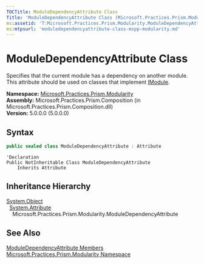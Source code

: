 ```yaml
---
TOCTitle: ModuleDependencyAttribute Class
Title: 'ModuleDependencyAttribute Class (Microsoft.Practices.Prism.Modularity)'
ms:assetid: 'T:Microsoft.Practices.Prism.Modularity.ModuleDependencyAttribute'
ms:mtpsurl: 'moduledependencyattribute-class-mspp-modularity.md'
---
```



# ModuleDependencyAttribute Class

Specifies that the current module has a dependency on another module. This attribute should be used on classes that implement [IModule](/patterns-practices/reference/imodule-interface-mspp-modularity).

**Namespace:** [Microsoft.Practices.Prism.Modularity](/patterns-practices/reference/mspp-modularity-namespace)  
**Assembly:** Microsoft.Practices.Prism.Composition (in Microsoft.Practices.Prism.Composition.dll)  
**Version:** 5.0.0.0 (5.0.0.0)

## Syntax

```C#
public sealed class ModuleDependencyAttribute : Attribute
```
```VB
'Declaration
Public NotInheritable Class ModuleDependencyAttribute
	Inherits Attribute
```

## Inheritance Hierarchy

[System.Object](http://msdn.microsoft.com/en-us/library/e5kfa45b)  
&nbsp;&nbsp;[System.Attribute](http://msdn.microsoft.com/en-us/library/e8kc3626)  
&nbsp;&nbsp;&nbsp;&nbsp;Microsoft.Practices.Prism.Modularity.ModuleDependencyAttribute

## See Also

[ModuleDependencyAttribute Members](/patterns-practices/reference/moduledependencyattribute-members-mspp-modularity)  
[Microsoft.Practices.Prism.Modularity Namespace](/patterns-practices/reference/mspp-modularity-namespace)  
